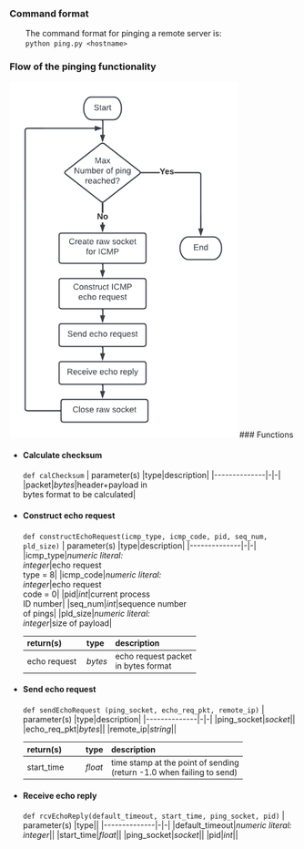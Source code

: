 ### Command format

&emsp;&emsp;The command format for pinging a remote server is:\
&emsp;&emsp;`python ping.py <hostname>`

### Flow of the pinging functionality

<img src="https://github.com/claudiatang/network_programming_python/blob/main/ping/img/ping_flow_chart.png"  width="400" height="auto">
### Functions

- #### Calculate checksum

  `def calChecksum`
  | parameter(s) |type|description|
  |--------------|-|-|
  |packet|_bytes_|header+payload in<br>bytes format to be calculated|

- #### Construct echo request

  `def constructEchoRequest(icmp_type, icmp_code, pid, seq_num, pld_size)`
  | parameter(s) |type|description|
  |--------------|-|-|
  |icmp_type|_numeric literal:<br>integer_|echo request<br>type = 8|
  |icmp_code|_numeric literal:<br>integer_|echo request<br>code = 0|
  |pid|_int_|current process<br>ID number|
  |seq_num|_int_|sequence number<br>of pings|
  |pld_size|_numeric literal:<br>integer_|size of payload|
  
  |return(s)|type|description|
  |---|---|--|
  |echo request&nbsp;|_bytes_|echo request packet<br>in bytes format|
- #### Send echo request

  `def sendEchoRequest (ping_socket, echo_req_pkt, remote_ip)`
  | parameter(s) |type|description|
  |--------------|-|-|
  |ping_socket|_socket_||
  |echo_req_pkt|_bytes_||
  |remote_ip|_string_||

  |return(s)&emsp;&emsp;|type|description|
  |---|---|--|
  |start_time|_float_|time stamp at the point of sending<br>(return -1.0 when failing to send)|

- #### Receive echo reply
  `def rcvEchoReply(default_timeout, start_time, ping_socket, pid)`
  | parameter(s) |type||
  |--------------|-|-|
  |default_timeout|_numeric literal:<br>integer_||
  |start_time|_float_||
  |ping_socket|_socket_||
  |pid|_int_||
